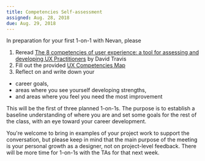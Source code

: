```yaml
---
title: Competencies Self-assessment
assigned: Aug. 28, 2018
due: Aug. 29, 2018
---
```


In preparation for your first 1-on-1 with Nevan, please

1. Reread [The 8 competencies of user experience: a tool for assessing and developing UX Practitioners](https://www.userfocus.co.uk/articles/8-competencies-of-user-experience.html) by David Travis
2. Fill out the provided [UX Competencies Map](https://www.userfocus.co.uk/pdf/competency-map.pdf)
3. Reflect on and write down your
  - career goals,
  - areas where you see yourself developing strengths,
  - and areas where you feel you need the most improvement

This will be the first of three planned 1-on-1s. The purpose is to establish a baseline understanding of where you are and set some goals for the rest of the class, with an eye toward your career development.

You're welcome to bring in examples of your project work to support the conversation, but please keep in mind that the main purpose of the meeting is your personal growth as a designer, not on project-level feedback. There will be more time for 1-on-1s with the TAs for that next week.
